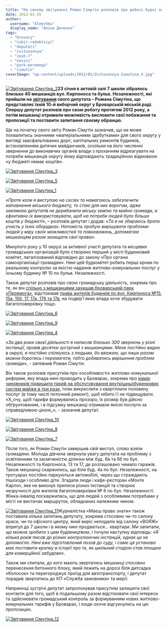 ```yaml
---
title: "На своєму звітуванні Роман Сімутін розповів про робочі будні опозиційного депутата"
date: 2013-01-25
author: 
  username: "Aleechka"
  display_name: "Аліна Дяченко"
tags: 
  - "brovary"
  - "vibir-redaktsiyi"
  - "deputati"
  - "zvituvannya"
  - "zosh-7"
  - "novini"
  - "park-peremoga"
  - "simutin"
coverImage: "wp-content/uploads/2013/01/Zvituvannya-Simutina_4.jpg"
---
```


[![Звітування Сімутіна_2](https://mpz.brovary.org/wp-content/uploads/2013/01/Zvituvannya-Simutina_2.jpg)](https://mpz.brovary.org/wp-content/uploads/2013/01/Zvituvannya-Simutina_2.jpg)**23 січня в актовій залі 7 школи зібралось близько 40 мешканців вул. Кирпоноса та бульв. Незалежності, які прийшли на [звітування](https://mpz.brovary.org/sogodni-pered-vibortsyami-svogo-okrugu-zvituvatime-deputat-simutin/) свого депутата – Романа Сімутіна, що представляє їхній 10-й виборчий округ у Броварській міській раді. Спершу депутат розповів про свою роботу протягом 2012 року, а потім мешканці отримали можливість висловити свої побажання та пропозиції та поставити запитання своєму обранцю.**

Ще на початку свого звіту Роман Сімутін зазначив, що не може похвалитись значними «матеріальними здобутками» для свого округу у вигляді заасфальтованих доріг, капітальних ремонтів будинків, встановленням дитячих майданчиків, оскільки на його численні звернення до виконавчих органів влади з проханням відреагувати на потреби мешканців округу йому відповідають традиційною відмовкою «у бюджеті немає коштів».

[![Звітування Сімутіна_3](https://mpz.brovary.org/wp-content/uploads/2013/01/Zvituvannya-Simutina_3.jpg)](https://mpz.brovary.org/wp-content/uploads/2013/01/Zvituvannya-Simutina_3.jpg)

[![Звітування Сімутіна_5](https://mpz.brovary.org/wp-content/uploads/2013/01/Zvituvannya-Simutina_5.jpg)](https://mpz.brovary.org/wp-content/uploads/2013/01/Zvituvannya-Simutina_5.jpg)

[![Звітування Сімутіна_1](https://mpz.brovary.org/wp-content/uploads/2013/01/Zvituvannya-Simutina_1.jpg)](https://mpz.brovary.org/wp-content/uploads/2013/01/Zvituvannya-Simutina_1.jpg)

«_Проте коли я виступаю на сесіях та намагаюсь забезпечити наповнення міського бюджету, то стаю для них ворогом, адже закликаю депутатів не дерибанити міську землю та майно громади, а ефективно їх використовувати, щоб на потреби людей було більше коштів у бюджеті_», – розповів депутат і додав: «_Та я не збираюсь брати участь у їхніх оборудках. Натомість пробую вирішувати проблеми людей у міру своїх можливостей та повноважень, допомагаю мешканцям разом захищати свої права»._

Минулого року у 10 окрузі за активної участі депутата та місцевих громадських організацій було створено перший у місті будинковий комітет, легалізований відповідно до закону «Про органи самоорганізації громадян». Нині цей будкомітет робить перші кроки по реальному контролю за якістю надання житлово-комунальних послуг у їхньому будинку № 10 по бульв. Незалежності.

Також депутат розповів про свою громадську діяльність, зокрема про те, як він [спільно з мешканцями захищав броварський парк «Перемога»](https://mpz.brovary.org/brovarchani-vijsli-na-zahist-parku-peremoga/), відстоював [права жителів будинків по вул. Кирпоноса №15, 15а, 15б, 17, 17а, 17б та 17в](https://mpz.brovary.org/vtretye-zamist-dityachogo-maydanchika-meshkantsi-hrushhivok-otrimali-bagatopoverhivku/), на подвір’ї яких влада хоче збудувати багатоповерхівку тощо.

[![Звітування Сімутіна_6](https://mpz.brovary.org/wp-content/uploads/2013/01/Zvituvannya-Simutina_6.jpg)](https://mpz.brovary.org/wp-content/uploads/2013/01/Zvituvannya-Simutina_6.jpg)

[![Звітування Сімутіна_9](https://mpz.brovary.org/wp-content/uploads/2013/01/Zvituvannya-Simutina_9.jpg)](https://mpz.brovary.org/wp-content/uploads/2013/01/Zvituvannya-Simutina_9.jpg)

[![Звітування Сімутіна_4](https://mpz.brovary.org/wp-content/uploads/2013/01/Zvituvannya-Simutina_4.jpg)](https://mpz.brovary.org/wp-content/uploads/2013/01/Zvituvannya-Simutina_4.jpg)

«_За два роки своєї діяльності я написав близько 300 звернень у різні інстанції, провів десятки зустрічей з мешканцями. Мене постійно видно в окрузі, я постійно спілкуюсь з людьми, бо вважаю, що лише разом можна боротись і перемагати, тобто добиватись вирішення проблем громади_», - запевнив Роман Сімутін.

Він також розповів присутнім про «особливості» житлово-комунальної реформи, яку влада нині проводить у Броварах, зокрема про [намір чиновників підвищити тариф на обслуговування внутрішньобудинкових систем майже в три рази](https://mpz.brovary.org/brovarchani-ne-hochut-podarunkiv-vid-zlogo-dida-moroza-u-viglyadi-zrostannya-tarifiv/), план викреслити з квартплати половину послуг (в тому числі поточний ремонт), щоб нібито її не підвищувати. «Х_очу, щоб тарифи формувались прозоро, їх розмір був дійсно обґрунтованим, і в підсумку мешканці отримали якісні послуги за справедливою ціною_», - зазначив депутат.

[![Звітування Сімутіна_10](https://mpz.brovary.org/wp-content/uploads/2013/01/Zvituvannya-Simutina_10.jpg)](https://mpz.brovary.org/wp-content/uploads/2013/01/Zvituvannya-Simutina_10.jpg)

[![Звітування Сімутіна_8](https://mpz.brovary.org/wp-content/uploads/2013/01/Zvituvannya-Simutina_8.jpg)](https://mpz.brovary.org/wp-content/uploads/2013/01/Zvituvannya-Simutina_8.jpg)

[![Звітування Сімутіна_7](https://mpz.brovary.org/wp-content/uploads/2013/01/Zvituvannya-Simutina_7.jpg)](https://mpz.brovary.org/wp-content/uploads/2013/01/Zvituvannya-Simutina_7.jpg)

Після того, як Роман Сімутін завершив свій виступ, слово взяли громадяни. Молода дівчина звернула увагу депутата на проблему з освітленням та засміченістю ділянки між буд. 6а та 6б по бул. Незалежності та Кирпоноса, 13 та 17, де розташовано чимало гаражів. Також мешканці скаржились, що біля буд. 4а по бул. Незалежності, на тротуарах постійно паркуються автомобілі, через що страждають пішоходи і особливо діти. Згадали люди і кафе-ресторан «Монте Карло», яке не виконує приписи різних інстанцій та створює незручності для жителів багатоповерхівки № 6 по бул. Незалежності. Жінка-інвалід поскаржилась, що для людей з особливими потребами у місті не вистачає маршруток, обладнаних належним чином.

[![Звітування Сімутіна_11](https://mpz.brovary.org/wp-content/uploads/2013/01/Zvituvannya-Simutina_11.jpg)](https://mpz.brovary.org/wp-content/uploads/2013/01/Zvituvannya-Simutina_11.jpg)Журналістка «Маєш право знати» також поставила кілька запитань депутату, зокрема стосовно чи-то салону краси, чи-то офісного центру, який виріс неподалік від салону «ВОЯЖ» впритул до 7 школи і в якому нині продаються… квартири. Ми запитали, що можна зробити з цим будівництвом, і почули наступну відповідь: «_Я кілька років писав до різних контролюючих інстанцій, однак це не допомогло. Нині вже підготовлений позов до суду, і саме ця установа має поставити крапку в історії про те, як шкільний стадіон став площею для комерційної забудови_».

Також ми спитали, до кого мають звертатись мешканці стосовно перенесення бетонного блоку, який лежить на дорозі біля дитсадка «Колосок» та перегороджує проїзд для автотранспорту, і депутат порадив звертатись до КП «Служба замовника» та мерії.

Наприкінці зустрічі депутат запропонував присутнім залишити свої контакти для того, щоб в подальшому разом відстоювати свої інтереси та здійснювати громадський контроль за формуванням нових житлово-комунальних тарифів у Броварах, і люди охоче відгукнулись на цю пропозицію.

[![Звітування Сімутіна_12](https://mpz.brovary.org/wp-content/uploads/2013/01/Zvituvannya-Simutina_12.jpg)](https://mpz.brovary.org/wp-content/uploads/2013/01/Zvituvannya-Simutina_12.jpg)
